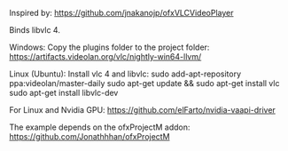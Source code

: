 Inspired by: https://github.com/jnakanojp/ofxVLCVideoPlayer 

Binds libvlc 4. 

Windows:
Copy the plugins folder to the project folder:
https://artifacts.videolan.org/vlc/nightly-win64-llvm/

Linux (Ubuntu):
Install vlc 4 and libvlc:
sudo add-apt-repository ppa:videolan/master-daily
sudo apt-get update && sudo apt-get install vlc
sudo apt-get install libvlc-dev

For Linux and Nvidia GPU:
https://github.com/elFarto/nvidia-vaapi-driver


The example depends on the ofxProjectM addon: https://github.com/Jonathhhan/ofxProjectM
